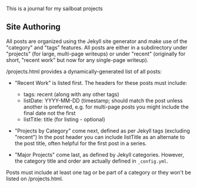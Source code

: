 This is a journal for my sailboat projects

## Site Authoring ##

All posts are organized using the Jekyll site generator and make use
of the "category" and "tags" features. All posts are either in 
a subdirectory under "projects" (for large, multi-page writeups) or
under "recent" (originally for short, "recent work" but now for any
single-page writeup).

/projects.html provides a dynamically-generated list of all posts:

* "Recent Work" is listed first. The headers for these posts must
  include:
  * tags: recent (along with any other tags)
  * listDate: YYYY-MM-DD (timestamp; should match the post unless
    another is preferred, e.g. for multi-page posts you might
    include the final date not the first
  * listTitle: title (for listing - optional)

* "Projects by Category" come next, defined as per Jekyll tags
  (excluding "recent")
  In the post header you can include
  listTitle as an alternate to the post title, often
  helpful for the first post in a series.

* "Major Projects" come last, as defined by Jekyll categories.
  However, the category title and order are actually defined
  in `_config.yml`.

Posts must include at least one tag or be part of a category
or they won't be listed on /projects.html.
